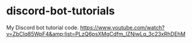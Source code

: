 # discord-bot-tutorials
My Discord bot tutorial code. https://www.youtube.com/watch?v=ZbCIq85WpF4&amp;list=PLzQ6psXMqCdfm_lZNiwLq_3c23xRhDEhM
